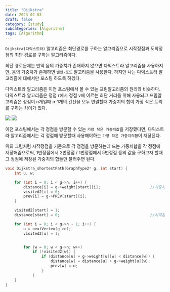 ```yaml
---
title: "Dijkstra"
date: 2023-02-03
draft: false
category: [study]
subcategories: [Algorithm]
tags: [Algorithm]
---
```


`Dijkstra(다익스트라)` 알고리즘은 최단경로를 구하는 알고리즘으로 시작정점과 도착정점의 최단 경로를 구하는 알고리즘이다.

<!--more-->

최단 경로문제는 만약 음의 가중치가 존재하지 않으면 다익스트라 알고리즘을 사용하지만, 음의 가중치가 존재하면 `벨만-포드` 알고리즘을 사용한다. 하지만 나는 다익스트라 알고리즘에 대해서만 포스팅 하도록 하겠다.

다익스트라 알고리즘은 이전 포스팅에서 볼 수 있는 프림알고리즘의 원리와 비슷하다. 다익스트라 알고리즘은 정점 r에서 정점 v에 이르는 최단 거리를 위해 사용되고 프림알고리즘은 정점이 n개일때 n-1개의 간선을 모두 연결할때 가중치의 합이 가장 작은 트리를 구하는 차이가 있다.

![](/images/study/Algorithms/Dijkstra/1.jpg)
![](/images/study/Algorithms/Dijkstra/2.jpg)

이전 포스팅에서는 각 정점을 방문할 수 있는 `가장 작은 가중치값`을 저장했다면, 다익스트라 알고리즘에서는 각 정점에 방문할때 사용해야하는 `가장 작은 가중치의합`이 저장된다.

위의 그림처럼 시작정점을 기준으로 각 정점을 방문하는데 드는 가중치합을 각 정점에 저장해줌으로써, 1번정점에서 2번정점 / 1번정점에서 5번정점 등의 값을 구하고자 할때 그 정점에 저장된 가중치의 합들만 불러주면 된다.

```c
void Dijkstra_shortestPath(GraphType2* g, int start) {
    int u, w;

    for (int i = 0; i < g->n; i++) {
        distance[i] = g->weight[start][i];                      //가중치와 방문 여부 초기화
        visited2[i] = 0;
        prev[i] = g->PREV[start][i];
    }

    visited2[start] = 1;
    distance[start] = 0;                                        //시작점 초기화

    for (int i = 0; i < g->n - 1; i++) {
        u = nextVertex(g->n);
        visited2[u] = 1;


        for (w = 0; w < g->n; w++)
            if (!visited2[w]) {
                if (distance[u] + g->weight[u][w] < distance[w]) {          //지나쳐온 정점의 가중치와 현재 간선의 가중치의 합이 현재 저장되어있는 distance보다 작으면
                    distance[w] = distance[u] + g->weight[u][w];            //대입
                    prev[w] = u;                                            //지나온 간선 초기화
                }
            }
    }
}
```